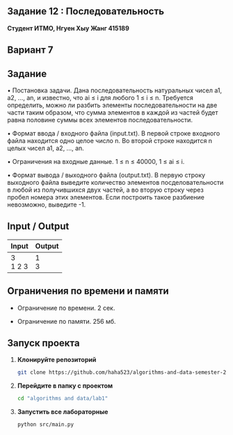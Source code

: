 ## Задание 12 : Последовательность

**Студент ИТМО,  Нгуен Хыу Жанг  415189**  

## Вариант 7

## Задание

• Постановка задачи. Дана последовательность натуральных чисел a1, a2, ..., an, и известно, что ai ≤ i для любого 1 ≤ i ≤ n. Требуется определить, можно ли разбить элементы последовательности на две части таким образом, что сумма элементов в каждой из частей будет равна половине суммы всех элементов последовательности.

• Формат ввода / входного файла (input.txt). В первой строке входного файла находится одно целое число n. Во второй строке находится n целых чисел a1, a2, ..., an.

• Ограничения на входные данные. 1 ≤ n ≤ 40000, 1 ≤ ai ≤ i.

• Формат вывода / выходного файла (output.txt). В первую строку выходного файла выведите количество элементов посделовательности в любой из получившихся двух частей, а во вторую строку через пробел номера этих элементов. Если построить такое разбиение невозможно, выведите -1.

  
## Input / Output 


| Input                                                | Output                               |   
|------------------------------------------------------|--------------------------------------|
| 3<br/>1 2 3                                          | 1<br/>3                              |


## Ограничения по времени и памяти

- Ограничение по времени. 2 сек.

- Ограничение по памяти. 256 мб.


## Запуск проекта
1. **Клонируйте репозиторий**
   ```bash
   git clone https://github.com/haha523/algorithms-and-data-semester-2.git
   ```
2. **Перейдите в папку с проектом**
   ```bash
   cd "algorithms and data/lab1"
   ```
3. **Запустить все лабораторные**
    ```bash
   python src/main.py
   ```


